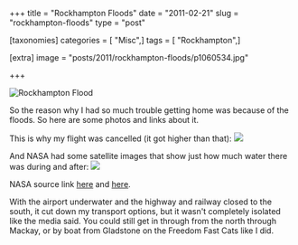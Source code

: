 +++
title = "Rockhampton Floods"
date = "2011-02-21"
slug = "rockhampton-floods"
type = "post"

[taxonomies]
categories = [ "Misc",]
tags = [ "Rockhampton",]

[extra]
image = "posts/2011/rockhampton-floods/p1060534.jpg"

+++

![Rockhampton Flood](p1060534.jpg)

So the reason why I had so much trouble getting home was because of the floods. So here are some photos and links about it.

This is why my flight was cancelled (it got higher than that):
![](r696732_5300334.jpg)

And NASA had some satellite images that show just how much water there was during and after:
![](flooods.jpg)

NASA source link [here](http://earthobservatory.nasa.gov/NaturalHazards/view.php?id=48916) and [here](http://earthobservatory.nasa.gov/IOTD/view.php?id=48456&src=iotdrss).

With the airport underwater and the highway and railway closed to the south, it cut down my transport options, but it wasn't completely isolated like the media said. You could still get in through from the north through Mackay, or by boat from Gladstone on the Freedom Fast Cats like I did.